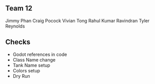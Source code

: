 ## Team 12
Jimmy Phan
Craig Pocock
Vivian Tong
Rahul Kumar Ravindran
Tyler Reynolds

## Checks
- Godot references in code
- Class Name change
- Tank Name setup
- Colors setup
- Dry Run
